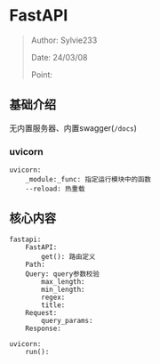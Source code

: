 # FastAPI

> Author: Sylvie233
>
> Date: 24/03/08
>
> Point: 


## 基础介绍

无内置服务器、内置swagger(`/docs`)


### uvicorn

```
uvicorn:
	_module:_func: 指定运行模块中的函数
	--reload: 热重载
```




## 核心内容

```
fastapi:
	FastAPI:
		get(): 路由定义
	Path:
	Query: query参数校验
		max_length:
		min_length:
		regex:
		title:
	Request:
		query_params:
	Response:

uvicorn:
	run():
```